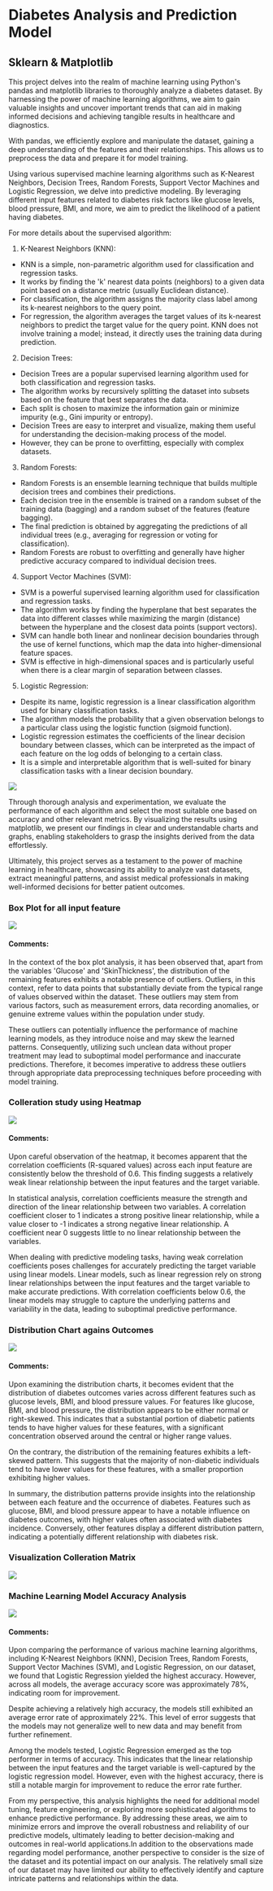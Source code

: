 # Diabetes Analysis and Prediction Model

## Sklearn & Matplotlib

This project delves into the realm of machine learning using Python's pandas and matplotlib libraries to thoroughly analyze a diabetes dataset. By harnessing the power of machine learning algorithms, we aim to gain valuable insights and uncover important trends that can aid in making informed decisions and achieving tangible results in healthcare and diagnostics.

With pandas, we efficiently explore and manipulate the dataset, gaining a deep understanding of the features and their relationships. This allows us to preprocess the data and prepare it for model training.

Using various supervised machine learning algorithms such as K-Nearest Neighbors, Decision Trees, Random Forests, Support Vector Machines and Logistic Regression, we delve into predictive modeling. By leveraging different input features related to diabetes risk factors like glucose levels, blood pressure, BMI, and more, we aim to predict the likelihood of a patient having diabetes.

For more details about the supervised algorithm:

1) K-Nearest Neighbors (KNN):
- KNN is a simple, non-parametric algorithm used for classification and regression tasks.
- It works by finding the 'k' nearest data points (neighbors) to a given data point based on a distance metric (usually Euclidean distance).
- For classification, the algorithm assigns the majority class label among its k-nearest neighbors to the query point.
- For regression, the algorithm averages the target values of its k-nearest neighbors to predict the target value for the query point.
KNN does not involve training a model; instead, it directly uses the training data during prediction.

2) Decision Trees:
- Decision Trees are a popular supervised learning algorithm used for both classification and regression tasks.
- The algorithm works by recursively splitting the dataset into subsets based on the feature that best separates the data.
- Each split is chosen to maximize the information gain or minimize impurity (e.g., Gini impurity or entropy).
- Decision Trees are easy to interpret and visualize, making them useful for understanding the decision-making process of the model.
- However, they can be prone to overfitting, especially with complex datasets.

3) Random Forests:
- Random Forests is an ensemble learning technique that builds multiple decision trees and combines their predictions.
- Each decision tree in the ensemble is trained on a random subset of the training data (bagging) and a random subset of the features (feature bagging).
- The final prediction is obtained by aggregating the predictions of all individual trees (e.g., averaging for regression or voting for classification).
- Random Forests are robust to overfitting and generally have higher predictive accuracy compared to individual decision trees.

4) Support Vector Machines (SVM):
- SVM is a powerful supervised learning algorithm used for classification and regression tasks.
- The algorithm works by finding the hyperplane that best separates the data into different classes while maximizing the margin (distance) between the hyperplane and the closest data points (support vectors).
- SVM can handle both linear and nonlinear decision boundaries through the use of kernel functions, which map the data into higher-dimensional feature spaces.
- SVM is effective in high-dimensional spaces and is particularly useful when there is a clear margin of separation between classes.

5) Logistic Regression:
- Despite its name, logistic regression is a linear classification algorithm used for binary classification tasks.
- The algorithm models the probability that a given observation belongs to a particular class using the logistic function (sigmoid function).
- Logistic regression estimates the coefficients of the linear decision boundary between classes, which can be interpreted as the impact of each feature on the log odds of belonging to a certain class.
- It is a simple and interpretable algorithm that is well-suited for binary classification tasks with a linear decision boundary.

<img src="https://github.com/Roey0204/Diabetes-Analysis-and-Prediction-Model/blob/main/img/Supervised%20Learning%20Algorithm.png">
  
Through thorough analysis and experimentation, we evaluate the performance of each algorithm and select the most suitable one based on accuracy and other relevant metrics. By visualizing the results using matplotlib, we present our findings in clear and understandable charts and graphs, enabling stakeholders to grasp the insights derived from the data effortlessly.

Ultimately, this project serves as a testament to the power of machine learning in healthcare, showcasing its ability to analyze vast datasets, extract meaningful patterns, and assist medical professionals in making well-informed decisions for better patient outcomes.

### Box Plot for all input feature
<img src="https://github.com/Roey0204/Diabetes-Analysis-and-Prediction-Model/blob/main/Result/boxplot.png">

#### Comments: 
In the context of the box plot analysis, it has been observed that, apart from the variables 'Glucose' and 'SkinThickness', the distribution of the remaining features exhibits a notable presence of outliers. Outliers, in this context, refer to data points that substantially deviate from the typical range of values observed within the dataset. These outliers may stem from various factors, such as measurement errors, data recording anomalies, or genuine extreme values within the population under study.

These outliers can potentially influence the performance of machine learning models, as they introduce noise and may skew the learned patterns. Consequently, utilizing such unclean data without proper treatment may lead to suboptimal model performance and inaccurate predictions. Therefore, it becomes imperative to address these outliers through appropriate data preprocessing techniques before proceeding with model training.

### Colleration study using Heatmap
<img src="https://github.com/Roey0204/Diabetes-Analysis-and-Prediction-Model/blob/main/Result/heatmap.png">

#### Comments: 
Upon careful observation of the heatmap, it becomes apparent that the correlation coefficients (R-squared values) across each input feature are consistently below the threshold of 0.6. This finding suggests a relatively weak linear relationship between the input features and the target variable.

In statistical analysis, correlation coefficients measure the strength and direction of the linear relationship between two variables. A correlation coefficient closer to 1 indicates a strong positive linear relationship, while a value closer to -1 indicates a strong negative linear relationship. A coefficient near 0 suggests little to no linear relationship between the variables.

When dealing with predictive modeling tasks, having weak correlation coefficients poses challenges for accurately predicting the target variable using linear models. Linear models, such as linear regression rely on strong linear relationships between the input features and the target variable to make accurate predictions. With correlation coefficients below 0.6, the linear models may struggle to capture the underlying patterns and variability in the data, leading to suboptimal predictive performance.

### Distribution Chart agains Outcomes
<img src="https://github.com/Roey0204/Diabetes-Analysis-and-Prediction-Model/blob/main/Result/distribution.png">

#### Comments: 
Upon examining the distribution charts, it becomes evident that the distribution of diabetes outcomes varies across different features such as glucose levels, BMI, and blood pressure values. For features like glucose, BMI, and blood pressure, the distribution appears to be either normal or right-skewed. This indicates that a substantial portion of diabetic patients tends to have higher values for these features, with a significant concentration observed around the central or higher range values.

On the contrary, the distribution of the remaining features exhibits a left-skewed pattern. This suggests that the majority of non-diabetic individuals tend to have lower values for these features, with a smaller proportion exhibiting higher values.

In summary, the distribution patterns provide insights into the relationship between each feature and the occurrence of diabetes. Features such as glucose, BMI, and blood pressure appear to have a notable influence on diabetes outcomes, with higher values often associated with diabetes incidence. Conversely, other features display a different distribution pattern, indicating a potentially different relationship with diabetes risk.

### Visualization Colleration Matrix
<img src="https://github.com/Roey0204/Diabetes-Analysis-and-Prediction-Model/blob/main/Result/pairplot.png">

### Machine Learning Model Accuracy Analysis
<img src="https://github.com/Roey0204/Diabetes-Analysis-and-Prediction-Model/blob/main/Result/Model%20accuracy%20result.png">

#### Comments: 
Upon comparing the performance of various machine learning algorithms, including K-Nearest Neighbors (KNN), Decision Trees, Random Forests, Support Vector Machines (SVM), and Logistic Regression, on our dataset, we found that Logistic Regression yielded the highest accuracy. However, across all models, the average accuracy score was approximately 78%, indicating room for improvement.

Despite achieving a relatively high accuracy, the models still exhibited an average error rate of approximately 22%. This level of error suggests that the models may not generalize well to new data and may benefit from further refinement.

Among the models tested, Logistic Regression emerged as the top performer in terms of accuracy. This indicates that the linear relationship between the input features and the target variable is well-captured by the logistic regression model. However, even with the highest accuracy, there is still a notable margin for improvement to reduce the error rate further.

From my perspective, this analysis highlights the need for additional model tuning, feature engineering, or exploring more sophisticated algorithms to enhance predictive performance. By addressing these areas, we aim to minimize errors and improve the overall robustness and reliability of our predictive models, ultimately leading to better decision-making and outcomes in real-world applications.In addition to the observations made regarding model performance, another perspective to consider is the size of the dataset and its potential impact on our analysis. The relatively small size of our dataset may have limited our ability to effectively identify and capture intricate patterns and relationships within the data.
